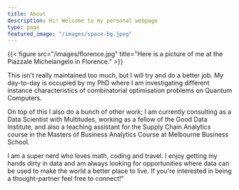 ```yaml
---
title: About
description: Hi! Welcome to my personal webpage
type: page
featured_image: "/images/space-bg.jpeg"
---
```


{{< figure src="/images/florence.jpg" title="Here is a picture of me at the Piazzale Michelangelo in Florence." >}}


This isn't really maintained too much, but I will try and do a better job. My day-to-day is occupied by my PhD where I am investigating different instance characteristics of combinatorial optimisation problems on Quantum Computers.

On top of this I also do a bunch of other work; I am currently consulting as a Data Scientist with Multitudes, working as a fellow of the Good Data Institute, and also a teaching assistant for the Supply Chain Analytics course in the Masters of Business Analytics Course at Melbourne Business School.

I am a super nerd who loves math, coding and travel. I enjoy getting my hands  dirty in data and am always looking for opportunities where data can be used to make the world a better place to live. If you're interested in being a thought-partner feel free to connect!"
